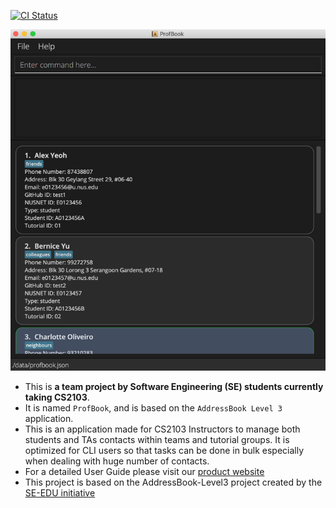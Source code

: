 [![CI Status](https://github.com/AY2122S1-CS2103-T16-2/tp/workflows/Java%20CI/badge.svg)](https://github.com/AY2122S1-CS2103-T16-2/tp/actions)

![Ui](docs/images/Ui.png)



* This is **a team project by Software Engineering (SE) students currently taking CS2103**.<br>
* It is named `ProfBook`, and is based on the `AddressBook Level 3`
  application.
* This is an application made for CS2103 Instructors to manage both students and TAs contacts within teams and tutorial
  groups. It is optimized for CLI users so that tasks can be done in bulk especially when dealing with huge number
  of contacts.
* For a detailed User Guide please visit our [product website](https://ay2122s1-cs2103-t16-2.github.io/tp/UserGuide.html)
* This project is based on the AddressBook-Level3 project created by the [SE-EDU initiative](https://se-education.org/)
